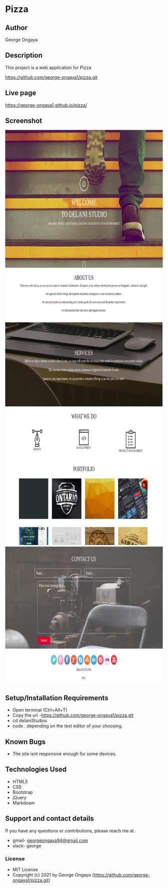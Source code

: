 # Pizza

## Author 

 George Ongaya

## Description
This project is a web application for Pizza  

https://github.com/george-ongaya1/pizza.git

## Live page
https://george-ongaya1.github.io/pizza/

## Screenshot

<img src="https://raw.githubusercontent.com/george-ongaya1/delaniStudios/master/images/screenshots/Screenshot from 2021-06-21 15-09-00.png" width="900px" height="440px">  
<img src="https://raw.githubusercontent.com/george-ongaya1/delaniStudios/master/images/screenshots/Screenshot from 2021-06-21 15-09-15.png" width="900px" height="440px">  
<img src="https://raw.githubusercontent.com/george-ongaya1/delaniStudios/master/images/screenshots/Screenshot from 2021-06-21 15-09-28.png"  width="900px" height="440px">  
<img src="https://raw.githubusercontent.com/george-ongaya1/delaniStudios/master/images/screenshots/Screenshot from 2021-06-21 15-09-45.png" width="900px" height="440px">  


## Setup/Installation Requirements
- Open terminal (Ctrl+Alt+T)
- Copy the url -https://github.com/george-ongaya1/pizza.git
- cd delaniStudios
- code . depending on the text editor of your choosing.

## Known Bugs
- The site isnt responsive enough for some devices.

## Technologies Used
- HTML5
- CSS
- Bootstrap
- jQuery
- Markdown

## Support and contact details

If you have any questions or contributions, please reach me at.

- gmail- georgeongaya94@gmail.com
- slack- george

### License

- MIT  License
- Copyright (c) 2021 by George Ongaya (https://github.com/george-ongaya1/pizza.git)

 
 